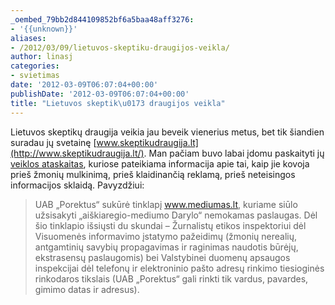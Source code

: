 ```yaml
---
_oembed_79bb2d844109852bf6a5baa48aff3276:
- '{{unknown}}'
aliases:
- /2012/03/09/lietuvos-skeptiku-draugijos-veikla/
author: linasj
categories:
- svietimas
date: '2012-03-09T06:07:04+00:00'
publishDate: '2012-03-09T06:07:04+00:00'
title: "Lietuvos skeptik\u0173 draugijos veikla"
---
```

Lietuvos skeptikų draugija veikia jau beveik vienerius metus, bet tik šiandien suradau jų svetainę [www.skeptikudraugija.lt](http://www.skeptikudraugija.lt/). Man pačiam buvo labai įdomu paskaityti jų [veiklos ataskaitas](http://www.skeptikudraugija.lt/veiklos-ir-finansines-ataskaitos/), kuriose pateikiama informacija apie tai, kaip jie kovoja prieš žmonių mulkinimą, prieš klaidinančią reklamą, prieš neteisingos informacijos sklaidą. Pavyzdžiui:

> UAB „Porektus“ sukūrė tinklapį www.mediumas.lt, kuriame siūlo užsisakyti „aiškiaregio-mediumo Darylo“ nemokamas paslaugas. Dėl šio tinklapio išsiųsti du skundai – Žurnalistų etikos inspektoriui dėl Visuomenės informavimo įstatymo pažeidimų (žmonių nerealių, antgamtinių savybių propagavimas ir raginimas naudotis būrėjų, ekstrasensų paslaugomis) bei Valstybinei duomenų apsaugos inspekcijai dėl telefonų ir elektroninio pašto adresų rinkimo tiesioginės rinkodaros tikslais (UAB „Porektus“ gali rinkti tik vardus, pavardes, gimimo datas ir adresus).


